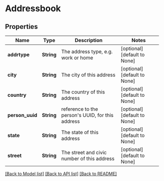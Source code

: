 # Addressbook

## Properties
Name | Type | Description | Notes
------------ | ------------- | ------------- | -------------
**addrtype** | **String** | The address type, e.g. work or home | [optional] [default to None]
**city** | **String** | The city of this address | [optional] [default to None]
**country** | **String** | The country of this address | [optional] [default to None]
**person_uuid** | **String** | reference to the person's UUID, for this address | [optional] [default to None]
**state** | **String** | The state of this address | [optional] [default to None]
**street** | **String** | The street and civic number of this address | [optional] [default to None]

[[Back to Model list]](../README.md#documentation-for-models) [[Back to API list]](../README.md#documentation-for-api-endpoints) [[Back to README]](../README.md)


